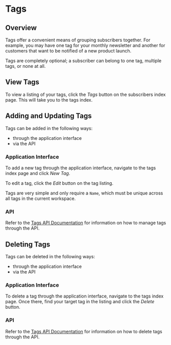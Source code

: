 # Tags

## Overview

Tags offer a convenient means of grouping subscribers together. For example, you may have one tag for your monthly newsletter and another for customers that want to be notified of a new product launch.

Tags are completely optional; a subscriber can belong to one tag, multiple tags, or none at all.

## View Tags

To view a listing of your tags, click the _Tags_ button on the subscribers index page. This will take you to the tags index.

## Adding and Updating Tags

Tags can be added in the following ways:

- through the application interface
- via the API

### Application Interface

To add a new tag through the application interface, navigate to the tags index page and click _New Tag_.

To edit a tag, click the _Edit_ button on the tag listing.

Tags are very simple and only require a `Name`, which must be unique across all tags in the current workspace.

### API

Refer to the [Tags API Documentation](/docs/api/tags) for information on how to manage tags through the API.

## Deleting Tags

Tags can be deleted in the following ways:

- through the application interface
- via the API

### Application Interface

To delete a tag through the application interface, navigate to the tags index page. Once there, find your target tag in the listing and click the _Delete_ button.

### API

Refer to the [Tags API Documentation](/docs/api/tags) for information on how to delete tags through the API.